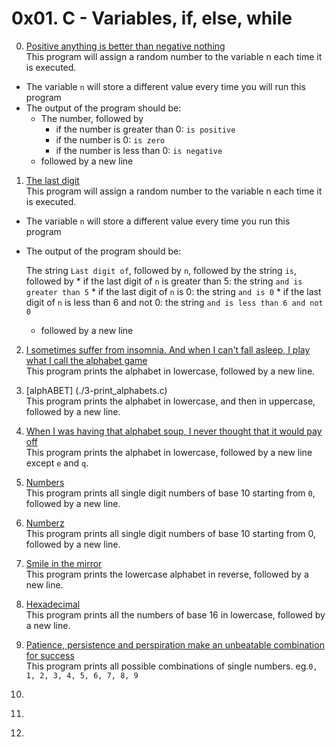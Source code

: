 # 0x01. C - Variables, if, else, while

0. [Positive anything is better than negative nothing](./0-positive_or_negative.c)   
This program will assign a random number to the variable n each time it is executed.
* The variable `n` will store a different value every time you will run this program
* The output of the program should be:
    * The number, followed by
        * if the number is greater than 0: `is positive`
        * if the number is 0: `is zero`
        * if the number is less than 0: `is negative`
    * followed by a new line

1. [The last digit](./1-last_digit.c)   
This program will assign a random number to the variable n each time it is executed.
* The variable `n` will store a different value every time you run this program
* The output of the program should be:

    The string `Last digit of`, followed by
    `n`, followed by
    the string `is`, followed by
       * if the last digit of `n` is greater than 5: the string `and is greater than 5`
       * if the last digit of `n` is 0: the string `and is 0`
       * if the last digit of `n` is less than 6 and not 0: the string `and is less than 6 and not 0`
    * followed by a new line


2. [I sometimes suffer from insomnia. And when I can't fall asleep, I play what I call the alphabet game](./2-print_alphabet.c)   
This program prints the alphabet in lowercase, followed by a new line.
	
3. [alphABET] (./3-print_alphabets.c)    
This program prints the alphabet in lowercase, and then in uppercase, followed by a new line.

4. [When I was having that alphabet soup, I never thought that it would pay off](./4-print_alphabt.c)   
This program prints the alphabet in lowercase, followed by a new line except `e` and `q`.

5. [Numbers](./5-print_numbers.c)   
This program prints all single digit numbers of base 10 starting from `0`, followed by a new line.

6. [Numberz](./6-print_numberz.c)   
This program prints all single digit numbers of base 10 starting from 0, followed by a new line.

7. [Smile in the mirror](./7-print_tebahpla.c)   
This program prints the lowercase alphabet in reverse, followed by a new line.

8. [Hexadecimal](./8-print_base16.c)   
This program prints all the numbers of base 16 in lowercase, followed by a new line.

9. [Patience, persistence and perspiration make an unbeatable combination for success](./9-print_comb.c)   
This program prints all possible combinations of single numbers.
eg.`0, 1, 2, 3, 4, 5, 6, 7, 8, 9`

10. []()

11. []()

12. []()

